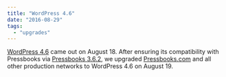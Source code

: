 ```yaml
---
title: "WordPress 4.6"
date: "2016-08-29"
tags: 
  - "upgrades"
---
```


[WordPress 4.6](https://wordpress.org/news/2016/08/pepper/) came out on August 18. After ensuring its compatibility with Pressbooks via [Pressbooks 3.6.2](http://pressbooks.org/changelog/2016/08/29/pressbooks-3-6-2/), we upgraded [Pressbooks.com](https://pressbooks.com/) and all other production networks to WordPress 4.6 on August 19.
